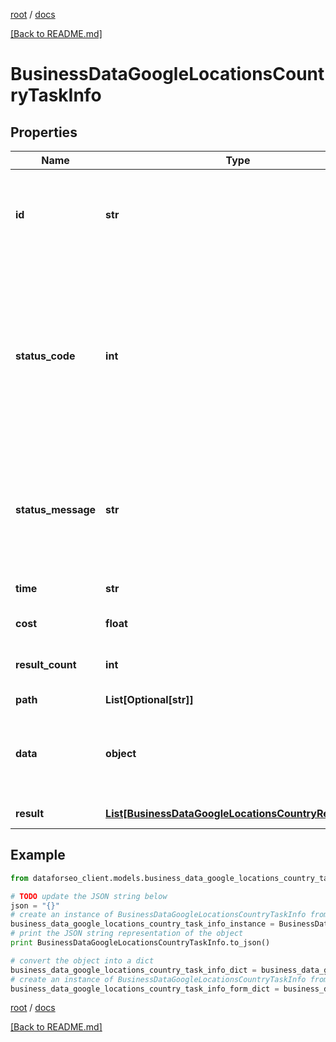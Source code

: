 [root](./../ "root") / [docs](./ "docs")

[[Back to README.md]](./../README.md "[Back to README.md]")

# BusinessDataGoogleLocationsCountryTaskInfo

## Properties

Name | Type | Description | Notes
------------ | ------------- | ------------- | -------------
**id** | **str** | task identifier unique task identifier in our system in the UUID format | [optional]
**status_code** | **int** | status code of the task generated by DataForSEO, can be within the following range: 10000-60000 you can find the full list of the response codes here | [optional]
**status_message** | **str** | informational message of the task you can find the full list of general informational messages here | [optional]
**time** | **str** | execution time, seconds | [optional]
**cost** | **float** | total tasks cost, USD | [optional]
**result_count** | **int** | number of elements in the result array | [optional]
**path** | **List[Optional[str]]** | URL path | [optional]
**data** | **object** | contains the same parameters that you specified in the POST request | [optional]
**result** | [**List[BusinessDataGoogleLocationsCountryResultInfo]**](BusinessDataGoogleLocationsCountryResultInfo.md) | array of results | [optional]

## Example

```python
from dataforseo_client.models.business_data_google_locations_country_task_info import BusinessDataGoogleLocationsCountryTaskInfo

# TODO update the JSON string below
json = "{}"
# create an instance of BusinessDataGoogleLocationsCountryTaskInfo from a JSON string
business_data_google_locations_country_task_info_instance = BusinessDataGoogleLocationsCountryTaskInfo.from_json(json)
# print the JSON string representation of the object
print BusinessDataGoogleLocationsCountryTaskInfo.to_json()

# convert the object into a dict
business_data_google_locations_country_task_info_dict = business_data_google_locations_country_task_info_instance.to_dict()
# create an instance of BusinessDataGoogleLocationsCountryTaskInfo from a dict
business_data_google_locations_country_task_info_form_dict = business_data_google_locations_country_task_info.from_dict(business_data_google_locations_country_task_info_dict)
```

  

[root](./../ "root") / [docs](./ "docs")

[[Back to README.md]](./../README.md "[Back to README.md]")
